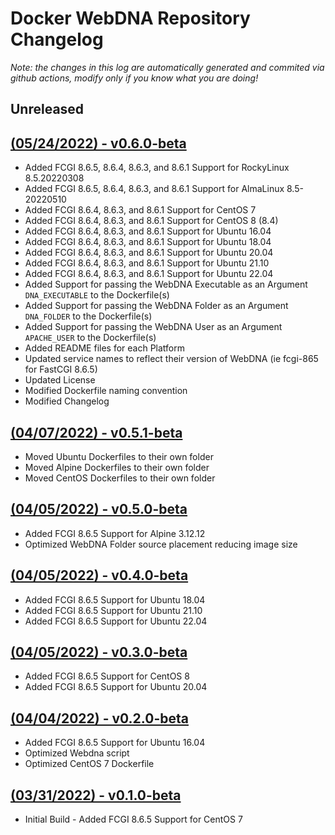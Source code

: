 # Docker WebDNA Repository Changelog
*Note: the changes in this log are automatically generated and commited via github actions, modify only if you know what you are doing!*

## Unreleased

## **[(05/24/2022) - v0.6.0-beta](https://github.com/deepworks-net/docker.webdna/releases/tag/v0.6.0-beta)**
- Added FCGI 8.6.5, 8.6.4, 8.6.3, and 8.6.1 Support for RockyLinux 8.5.20220308
- Added FCGI 8.6.5, 8.6.4, 8.6.3, and 8.6.1 Support for AlmaLinux 8.5-20220510
- Added FCGI 8.6.4, 8.6.3, and 8.6.1 Support for CentOS 7
- Added FCGI 8.6.4, 8.6.3, and 8.6.1 Support for CentOS 8 (8.4)
- Added FCGI 8.6.4, 8.6.3, and 8.6.1 Support for Ubuntu 16.04
- Added FCGI 8.6.4, 8.6.3, and 8.6.1 Support for Ubuntu 18.04
- Added FCGI 8.6.4, 8.6.3, and 8.6.1 Support for Ubuntu 20.04
- Added FCGI 8.6.4, 8.6.3, and 8.6.1 Support for Ubuntu 21.10
- Added FCGI 8.6.4, 8.6.3, and 8.6.1 Support for Ubuntu 22.04
- Added Support for passing the WebDNA Executable as an Argument `DNA_EXECUTABLE` to the Dockerfile(s)
- Added Support for passing the WebDNA Folder as an Argument `DNA_FOLDER` to the Dockerfile(s)
- Added Support for passing the WebDNA User as an Argument `APACHE_USER` to the Dockerfile(s)
- Added README files for each Platform
- Updated service names to reflect their version of WebDNA (ie fcgi-865 for FastCGI 8.6.5)
- Updated License
- Modified Dockerfile naming convention
- Modified Changelog

## **[(04/07/2022) - v0.5.1-beta](https://github.com/deepworks-net/docker.webdna/releases/tag/v0.5.0-beta)**
- Moved Ubuntu Dockerfiles to their own folder
- Moved Alpine Dockerfiles to their own folder
- Moved CentOS Dockerfiles to their own folder

## **[(04/05/2022) - v0.5.0-beta](https://github.com/deepworks-net/docker.webdna/releases/tag/v0.4.0-beta)**
- Added FCGI 8.6.5 Support for Alpine 3.12.12
- Optimized WebDNA Folder source placement reducing image size

## **[(04/05/2022) - v0.4.0-beta](https://github.com/deepworks-net/docker.webdna/releases/tag/v0.3.0-beta)**
- Added FCGI 8.6.5 Support for Ubuntu 18.04
- Added FCGI 8.6.5 Support for Ubuntu 21.10
- Added FCGI 8.6.5 Support for Ubuntu 22.04

## **[(04/05/2022) - v0.3.0-beta](https://github.com/deepworks-net/docker.webdna/releases/tag/v0.2.0-beta)**
- Added FCGI 8.6.5 Support for CentOS 8
- Added FCGI 8.6.5 Support for Ubuntu 20.04

## **[(04/04/2022) - v0.2.0-beta](https://github.com/deepworks-net/docker.webdna/releases/tag/v0.1.0-beta)**
- Added FCGI 8.6.5 Support for Ubuntu 16.04
- Optimized Webdna script
- Optimized CentOS 7 Dockerfile

## **[(03/31/2022) - v0.1.0-beta](https://github.com/deepworks-net/docker.webdna/releases/tag/v0.1.0-beta)**
- Initial Build - Added FCGI 8.6.5 Support for CentOS 7
